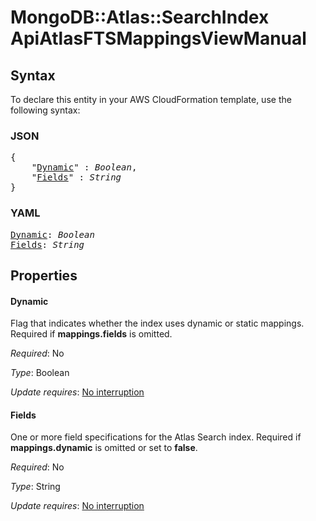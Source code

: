 # MongoDB::Atlas::SearchIndex ApiAtlasFTSMappingsViewManual

## Syntax

To declare this entity in your AWS CloudFormation template, use the following syntax:

### JSON

<pre>
{
    "<a href="#dynamic" title="Dynamic">Dynamic</a>" : <i>Boolean</i>,
    "<a href="#fields" title="Fields">Fields</a>" : <i>String</i>
}
</pre>

### YAML

<pre>
<a href="#dynamic" title="Dynamic">Dynamic</a>: <i>Boolean</i>
<a href="#fields" title="Fields">Fields</a>: <i>String</i>
</pre>

## Properties

#### Dynamic

Flag that indicates whether the index uses dynamic or static mappings. Required if **mappings.fields** is omitted.

_Required_: No

_Type_: Boolean

_Update requires_: [No interruption](https://docs.aws.amazon.com/AWSCloudFormation/latest/UserGuide/using-cfn-updating-stacks-update-behaviors.html#update-no-interrupt)

#### Fields

One or more field specifications for the Atlas Search index. Required if **mappings.dynamic** is omitted or set to **false**.

_Required_: No

_Type_: String

_Update requires_: [No interruption](https://docs.aws.amazon.com/AWSCloudFormation/latest/UserGuide/using-cfn-updating-stacks-update-behaviors.html#update-no-interrupt)

